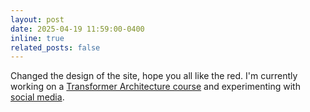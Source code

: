 ```yaml
---
layout: post
date: 2025-04-19 11:59:00-0400
inline: true
related_posts: false
---
```


Changed the design of the site, hope you all like the red. I'm currently working on a <a href="https://xmarva.github.io/teaching/">Transformer Architecture course</a> and experimenting with <a href="www.linkedin.com/in/marva-s">social media</a>.